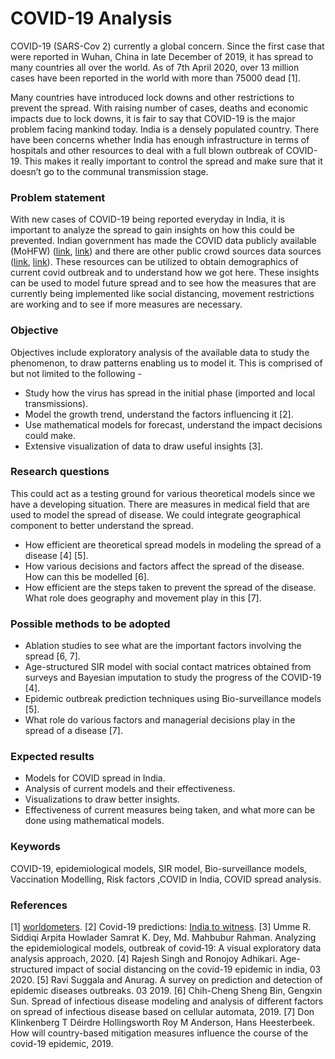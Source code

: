 # COVID-19 Analysis

COVID-19 (SARS-Cov 2) currently a global concern. Since the first case that were reported in Wuhan, China in late December of 2019, it has spread to many countries all over the world. As of 7th April 2020, over 13 million cases have been reported in the world with more than 75000 dead [1]. 

Many countries have introduced lock downs and other restrictions to prevent the spread. With raising number of cases, deaths and economic impacts due to lock downs, it is fair to say that COVID-19 is the major problem facing mankind today. India is a densely populated country. There have been concerns whether India has enough infrastructure in terms of hospitals and other resources to deal with a full blown outbreak of COVID-19. This makes it really important to control the spread and make sure that it doesn’t go to the communal transmission stage.

### Problem statement
With new cases of COVID-19 being reported everyday in India, it is important to analyze the spread to gain insights on how this could be prevented. Indian government has made the COVID data publicly available (MoHFW) ([link](https://data.gov.in/major-indicator/covid-19-india-data-source-mohfw), [link](https://www.mygov.in/covid-19/)) and there are other public crowd sources data sources ([link](https://www.kaggle.com/sudalairajkumar/covid19-in-india), [link](https://www.covid19india.org/demographics)). 
These resources can be utilized to obtain demographics of current covid outbreak and to understand how we got here. These insights can be used to model future spread and to see how the measures that are currently being implemented like social distancing, movement restrictions are working and to see if more measures are necessary.

### Objective
Objectives include exploratory analysis of the available data to study the phenomenon, to draw patterns enabling us to model it. This is comprised of but not limited to the following -
 - Study how the virus has spread in the initial phase (imported and local transmissions).
 - Model the growth trend, understand the factors influencing it [2].
 - Use mathematical models for forecast, understand the impact decisions could make.
 - Extensive visualization of data to draw useful insights [3].

### Research questions
This could act as a testing ground for various theoretical models since we have a developing situation. There are measures in medical field that are used to model the spread of disease. We could integrate geographical component to better understand the spread.
- How efficient are theoretical spread models in modeling the spread of a disease [4] [5].
- How various decisions and factors affect the spread of the disease. How can this be modelled [6].
- How efficient are the steps taken to prevent the spread of the disease. What role does geography and movement play in this [7].

### Possible methods to be adopted
 - Ablation studies to see what are the important factors involving the spread [6, 7].
 - Age-structured SIR model with social contact matrices obtained from surveys and Bayesian imputation to study the progress of the COVID-19 [4].
 - Epidemic outbreak prediction techniques using Bio-surveillance models [5].
 - What role do various factors and managerial decisions play in the spread of a disease [7].

### Expected results
- Models for COVID spread in India.
- Analysis of current models and their effectiveness.
- Visualizations to draw better insights.
- Effectiveness of current measures being taken, and what more can be done using mathematical models.

### Keywords
COVID-19, epidemiological models, SIR model, Bio-surveillance models, Vaccination Modelling, Risk factors ,COVID in India, COVID spread analysis.

### References
[1] [worldometers](https://www.worldometers.info/coronavirus/).
[2] Covid-19 predictions: [India to witness](https://www.analyticsinsight.net/india-witness-13420-covid-19-cases-1st-may-2020/).
[3] Umme R. Siddiqi Arpita Howlader Samrat K. Dey, Md. Mahbubur Rahman. 
Analyzing the epidemiological models, outbreak of covid‐19: A visual exploratory data analysis approach, 2020.
[4] Rajesh Singh and Ronojoy Adhikari. 
Age-structured impact of social distancing on the covid-19 epidemic in india, 03   2020.
[5] Ravi Suggala and Anurag. 
A survey on prediction and detection of epidemic diseases outbreaks. 03 2019.
[6] Chih-Cheng Sheng Bin, Gengxin Sun. 
Spread of infectious disease modeling and analysis of different factors on spread of infectious disease based on cellular automata, 2019.
[7] Don Klinkenberg T Déirdre Hollingsworth Roy M Anderson, Hans Heesterbeek. 
How will country-based mitigation measures influence the course of the covid-19 epidemic, 2019.
